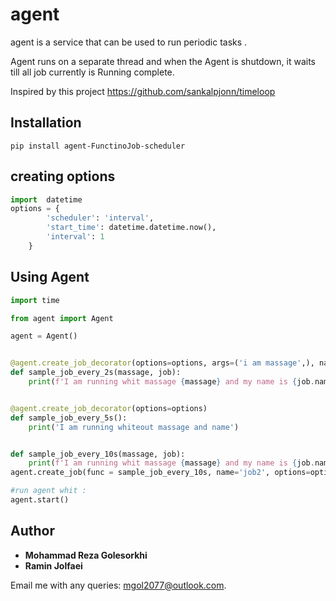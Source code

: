 # agent
agent is a service that can be used to run periodic tasks .

Agent runs on a separate thread and when the Agent is shutdown, it waits till all job currently is Running complete.

Inspired by this project https://github.com/sankalpjonn/timeloop

## Installation
```
pip install agent-FunctinoJob-scheduler
```

## creating options
```python
import  datetime
options = {
        'scheduler': 'interval',
        'start_time': datetime.datetime.now(),
        'interval': 1
    }
```

## Using Agent

```python
import time

from agent import Agent

agent = Agent()


@agent.create_job_decorator(options=options, args=('i am massage',), name='dec1')
def sample_job_every_2s(massage, job):
    print(f'I am running whit massage {massage} and my name is {job.name}')


@agent.create_job_decorator(options=options)
def sample_job_every_5s():
    print('I am running whiteout massage and name')


def sample_job_every_10s(massage, job):
    print(f'I am running whit massage {massage} and my name is {job.name}')
agent.create_job(func = sample_job_every_10s, name='job2', options=options, args=('i am massage',))

#run agent whit :
agent.start()
```





## Author
* **Mohammad Reza Golesorkhi**
* **Ramin Jolfaei**

Email me with any queries: [mgol2077@outlook.com](mgol2013@gmail.com).
